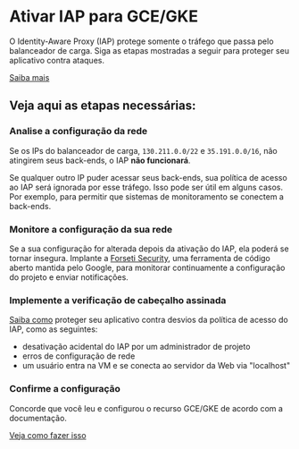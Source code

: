 # Ativar IAP para GCE/GKE

O Identity-Aware Proxy (IAP) protege somente o tráfego que passa pelo balanceador de carga. Siga as etapas mostradas a seguir para proteger seu aplicativo contra ataques.

[Saiba mais](https://cloud.google.com/iap/docs/)

## Veja aqui as etapas necessárias:

### Analise a configuração da rede

Se os IPs do balanceador de carga, `130.211.0.0/22` e `35.191.0.0/16`, não atingirem seus back-ends, o IAP **não funcionará**.

Se qualquer outro IP puder acessar seus back-ends, sua política de acesso ao IAP será ignorada por esse tráfego. Isso pode ser útil em alguns casos. Por exemplo, para permitir que sistemas de monitoramento se conectem a back-ends.

### Monitore a configuração da sua rede

Se a sua configuração for alterada depois da ativação do IAP, ela poderá se tornar insegura.
Implante a [Forseti Security][forseti-security], uma ferramenta de código aberto mantida pelo Google, para monitorar continuamente a configuração do projeto e enviar notificações.

### Implemente a verificação de cabeçalho assinada

[Saiba como](https://cloud.google.com/iap/docs/signed-headers-howto) proteger seu aplicativo contra desvios da política de acesso do IAP, como as seguintes:

  *  desativação acidental do IAP por um administrador de projeto
  *  erros de configuração de rede
  *  um usuário entra na VM e se conecta ao servidor da Web via "localhost"

### Confirme a configuração

Concorde que você leu e configurou o recurso GCE/GKE de acordo com a documentação.

[Veja como fazer isso][spotlight-config-reviewed]

[forseti-security]: https://opensource.google.com/projects/forseti-security
[spotlight-config-reviewed]: walkthrough://spotlight-pointer?spotlightId=iap-network-config-reviewed
